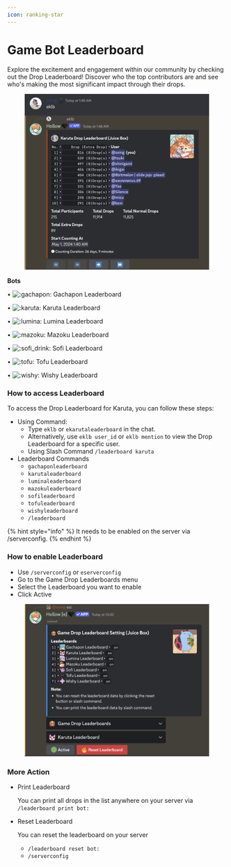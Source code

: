 ```yaml
---
icon: ranking-star
---
```


# Game Bot Leaderboard

Explore the excitement and engagement within our community by checking out the Drop Leaderboard! Discover who the top contributors are and see who's making the most significant impact through their drops.

<figure><img src="../.gitbook/assets/image (11).png" alt=""><figcaption></figcaption></figure>

**Bots**

&#x20;• <img src="https://cdn.discordapp.com/emojis/1341080758894198905.webp?size=96" alt=":gachapon:" data-size="line"> Gachapon Leaderboard&#x20;

• <img src="https://cdn.discordapp.com/emojis/1341079104598048874.webp?size=96" alt=":karuta:" data-size="line"> Karuta Leaderboard

• <img src="https://cdn.discordapp.com/emojis/1343135029575815199.webp?size=96" alt=":lumina:" data-size="line"> Lumina Leaderboard

• <img src="https://cdn.discordapp.com/emojis/1347074519764041728.webp?size=96" alt=":mazoku:" data-size="line"> Mazoku Leaderboard

• <img src="https://cdn.discordapp.com/emojis/1341074343530336336.webp?size=96" alt=":sofi_drink:" data-size="line"> Sofi Leaderboard

• <img src="https://cdn.discordapp.com/emojis/1341081052252213318.webp?size=96" alt=":tofu:" data-size="line"> Tofu Leaderboard

• <img src="https://cdn.discordapp.com/emojis/1341072057768869989.webp?size=96" alt=":wishy:" data-size="line"> Wishy Leaderboard

### How to access Leaderboard

To access the Drop Leaderboard for Karuta, you can follow these steps:

* Using Command:
  * Type `eklb` or `ekarutaleaderboard` in the chat.
  * Alternatively, use `eklb user_id` or `eklb mention` to view the Drop Leaderboard for a specific user.
  * Using Slash Command `/leaderboard karuta`
* Leaderboard Commands&#x20;
  * `gachaponleaderboard`&#x20;
  * `karutaleaderboard`&#x20;
  * `luminaleaderboard`&#x20;
  * `mazokuleaderboard`&#x20;
  * `sofileaderboard`&#x20;
  * `tofuleaderboard`
  * &#x20;`wishyleaderboard`
  * `/leaderboard`

{% hint style="info" %}
It needs to be enabled on the server via /serverconfig.
{% endhint %}

### **How to enable Leaderboard**

* Use  `/serverconfig` or `eserverconfig`&#x20;
* Go to the Game Drop Leaderboards menu
* Select the Leaderboard you want to enable&#x20;
* Click Active

<figure><img src="../.gitbook/assets/image.png" alt=""><figcaption></figcaption></figure>

### More Action

*   Print Leaderboard

    You can print all drops in the list anywhere on your server via `/leaderboard print bot:`
*   Reset Leaderboard

    You can reset the leaderboard on your server

    * &#x20;`/leaderboard reset bot:`
    * `/serverconfig`
